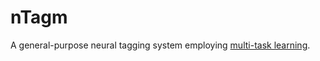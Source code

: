 # nTagm

A general-purpose neural tagging system employing [multi-task learning](https://en.wikipedia.org/wiki/Multi-task_learning).
